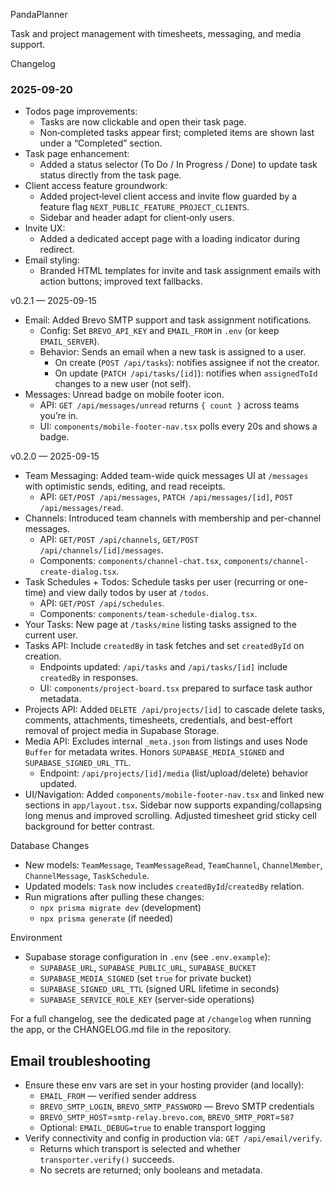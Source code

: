 PandaPlanner

Task and project management with timesheets, messaging, and media support.

Changelog

### 2025-09-20

- Todos page improvements:
  - Tasks are now clickable and open their task page.
  - Non‑completed tasks appear first; completed items are shown last under a “Completed” section.
- Task page enhancement:
  - Added a status selector (To Do / In Progress / Done) to update task status directly from the task page.
- Client access feature groundwork:
  - Added project‑level client access and invite flow guarded by a feature flag `NEXT_PUBLIC_FEATURE_PROJECT_CLIENTS`.
  - Sidebar and header adapt for client‑only users.
- Invite UX:
  - Added a dedicated accept page with a loading indicator during redirect.
- Email styling:
  - Branded HTML templates for invite and task assignment emails with action buttons; improved text fallbacks.


v0.2.1 — 2025-09-15

- Email: Added Brevo SMTP support and task assignment notifications.
  - Config: Set `BREVO_API_KEY` and `EMAIL_FROM` in `.env` (or keep `EMAIL_SERVER`).
  - Behavior: Sends an email when a new task is assigned to a user.
    - On create (`POST /api/tasks`): notifies assignee if not the creator.
    - On update (`PATCH /api/tasks/[id]`): notifies when `assignedToId` changes to a new user (not self).
- Messages: Unread badge on mobile footer icon.
  - API: `GET /api/messages/unread` returns `{ count }` across teams you’re in.
  - UI: `components/mobile-footer-nav.tsx` polls every 20s and shows a badge.

v0.2.0 — 2025-09-15

- Team Messaging: Added team-wide quick messages UI at `/messages` with optimistic sends, editing, and read receipts.
  - API: `GET/POST /api/messages`, `PATCH /api/messages/[id]`, `POST /api/messages/read`.
- Channels: Introduced team channels with membership and per-channel messages.
  - API: `GET/POST /api/channels`, `GET/POST /api/channels/[id]/messages`.
  - Components: `components/channel-chat.tsx`, `components/channel-create-dialog.tsx`.
- Task Schedules + Todos: Schedule tasks per user (recurring or one-time) and view daily todos by user at `/todos`.
  - API: `GET/POST /api/schedules`.
  - Components: `components/team-schedule-dialog.tsx`.
- Your Tasks: New page at `/tasks/mine` listing tasks assigned to the current user.
- Tasks API: Include `createdBy` in task fetches and set `createdById` on creation.
  - Endpoints updated: `/api/tasks` and `/api/tasks/[id]` include `createdBy` in responses.
  - UI: `components/project-board.tsx` prepared to surface task author metadata.
- Projects API: Added `DELETE /api/projects/[id]` to cascade delete tasks, comments, attachments, timesheets, credentials, and best-effort removal of project media in Supabase Storage.
- Media API: Excludes internal `_meta.json` from listings and uses Node `Buffer` for metadata writes. Honors `SUPABASE_MEDIA_SIGNED` and `SUPABASE_SIGNED_URL_TTL`.
  - Endpoint: `/api/projects/[id]/media` (list/upload/delete) behavior updated.
- UI/Navigation: Added `components/mobile-footer-nav.tsx` and linked new sections in `app/layout.tsx`. Sidebar now supports expanding/collapsing long menus and improved scrolling. Adjusted timesheet grid sticky cell background for better contrast.

Database Changes

- New models: `TeamMessage`, `TeamMessageRead`, `TeamChannel`, `ChannelMember`, `ChannelMessage`, `TaskSchedule`.
- Updated models: `Task` now includes `createdById`/`createdBy` relation.
- Run migrations after pulling these changes:
  - `npx prisma migrate dev` (development)
  - `npx prisma generate` (if needed)

Environment

- Supabase storage configuration in `.env` (see `.env.example`):
  - `SUPABASE_URL`, `SUPABASE_PUBLIC_URL`, `SUPABASE_BUCKET`
  - `SUPABASE_MEDIA_SIGNED` (set `true` for private bucket)
  - `SUPABASE_SIGNED_URL_TTL` (signed URL lifetime in seconds)
  - `SUPABASE_SERVICE_ROLE_KEY` (server-side operations)


For a full changelog, see the dedicated page at `/changelog` when running the app, or the CHANGELOG.md file in the repository.

## Email troubleshooting

- Ensure these env vars are set in your hosting provider (and locally):
  - `EMAIL_FROM` — verified sender address
  - `BREVO_SMTP_LOGIN`, `BREVO_SMTP_PASSWORD` — Brevo SMTP credentials
  - `BREVO_SMTP_HOST`=`smtp-relay.brevo.com`, `BREVO_SMTP_PORT`=`587`
  - Optional: `EMAIL_DEBUG=true` to enable transport logging
- Verify connectivity and config in production via: `GET /api/email/verify`.
  - Returns which transport is selected and whether `transporter.verify()` succeeds.
  - No secrets are returned; only booleans and metadata.
